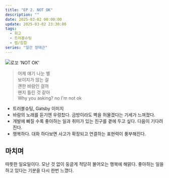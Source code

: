 ```yaml
---
title: "EP 2. NOT OK"
description: ""
date: 2025-03-02 00:00:00
update: 2025-03-02 23:30:00
tags:
  - 회고
  - 트러블슈팅
  - 랩/힙합
series: "일간 장태근" 
---
```


![로꼬 'NOT OK'](20598234.jpg)

> 어제 얘기 나눈 별<br>
> 보이지가 않는 걸<br>
> 괜한 바람인 걸까<br>
> 왠지 틀린 것 같아<br>
> Why you asking? no I'm not ok

- 트러블슈팅, Gatsby 이미지
- 바람의 노래를 듣기엔 우렁찼다. 금방이라도 벽을 허물겠다는 기세가 느껴졌다.
- 개발에 빠질 수록 좋아하는 일과 취미가 있는 친구를 곁에 두고 싶다. 다음이 기다려진다.
- 행복하다. 대화 하다보면 사고가 확장되고 연결하는 표현력이 풍부해진다.

## 마치며

따뜻한 일요일이다. 모난 것 없이 둥글게 적당히 불어오는 행복에 해맑다. 좋아하는 일을 하고 있다는 기분을 다시 한번 느꼈다.
